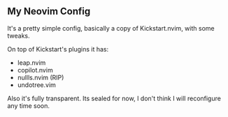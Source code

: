 ## My Neovim Config

It's a pretty simple config, basically a copy of Kickstart.nvim, with some tweaks.

On top of Kickstart's plugins it has:
- leap.nvim
- copilot.nvim
- nullls.nvim (RIP)
- undotree.vim

Also it's fully transparent.
Its sealed for now, I don't think I will reconfigure any time soon.
